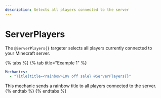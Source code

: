 ```yaml
---
description: Selects all players connected to the server
---
```


# ServerPlayers

The `@ServerPlayers{}` targeter selects all players currently connected to your Minecraft server.

{% tabs %}
{% tab title="Example 1" %}
```yaml
Mechanics:
  - "Title{title=<rainbow>10% off sale} @ServerPlayers{}"
```

This mechanic sends a rainbow title to all players connected to the server.&#x20;
{% endtab %}
{% endtabs %}

